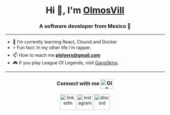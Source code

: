 <h1 align="center">Hi 👋, I'm <a href="" target="blank">OlmosVill</a></h1>
<h3 align="center">A software developer from Mexico 🌮 </h3>

---
- 🌱 I’m currently learning React, Clound and Docker
- ⚡ Fun fact: In my other life i'm rapper.
- 📫 How to reach me **plolyers@gmail.com**
- 🎮 If you play League Of Legends, visit <a href="https://gangskins.netlify.app/" target="blank">GangSkins</a>.
  
---
<h3 align="center" >Connect with me <img align="center" top="500" height="30" width="40" alt="GIF" src="https://media.giphy.com/media/v1.Y2lkPTc5MGI3NjExeGFvM2s3NjJhOXdpdTFvdG90OXI3YW9yMmQ1OGdsNDVuZ2ttYXpodiZlcD12MV9pbnRlcm5hbF9naWZfYnlfaWQmY3Q9Zw/1K6UeWpJ16XgWsGHHc/giphy.gif"> </h3>
 <p align="center">
<a href="https://www.linkedin.com/in/olmosv/" target="blank"><img align="center" src="https://user-images.githubusercontent.com/88904952/234979284-68c11d7f-1acc-4f0c-ac78-044e1037d7b0.png" alt="linkedin" height="50" width="50" /></a>
<a href="https://www.instagram.com/olmosvill/" target="blank"><img align="center" src="https://user-images.githubusercontent.com/88904952/234981169-2dd1e58f-4b7e-468c-8213-034ba62156c3.png" alt="instagram" height="50" width="50" /></a>
<a href="https://discord.gg/gSKPyp4g" target="blank"><img align="center" src="https://user-images.githubusercontent.com/88904952/234982627-019fd336-6248-453c-9b05-97c13fd1d207.png" alt="discord" height="50" width="50" /></a>
</p>
<!---
OlmosVill/OlmosVill is a ✨ special ✨ repository because its `README.md` (this file) appears on your GitHub profile.
You can click the Preview link to take a look at your changes.
--->
